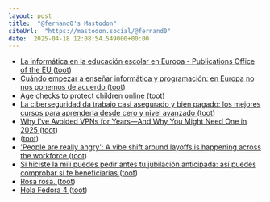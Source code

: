 ```yaml
---
layout: post
title:  "@fernand0's Mastodon"
siteUrl:  "https://mastodon.social/@fernand0"
date:  2025-04-18 12:08:54.549000+00:00
---
```

*  [La informática en la educación escolar en Europa - Publications Office of the EU ](https://op.europa.eu/es/publication-detail/-/publication/c2fcfd3c-438e-11ed-92ed-01aa75ed71a) ([toot](https://mastodon.social/@fernand0/114358887025760286))
*  [Cuándo empezar a enseñar informática y programación: en Europa no nos ponemos de acuerdo ](https://www.genbeta.com/a-fondo/cuando-empezar-a-ensenar-informatica-programacion-europa-no-nos-ponemos-acuerd) ([toot](https://mastodon.social/@fernand0/114358685415085722))
*  [Age checks to protect children online ](https://www.ofcom.org.uk/online-safety/protecting-children/age-checks-to-protect-children-online) ([toot](https://mastodon.social/@fernand0/114358526859976384))
*  [La ciberseguridad da trabajo casi asegurado y bien pagado: los mejores cursos para aprenderla desde cero y nivel avanzado ](https://www.genbeta.com/a-fondo/mejores-cursos-para-aprender-ciberseguridad-conseguir-trabajos-sueldos-elevado) ([toot](https://mastodon.social/@fernand0/114358179003047684))
*  [Why I’ve Avoided VPNs for Years—And Why You Might Need One in 2025 ](https://darkmarc.substack.com/p/why-ive-avoided-vpns-for-yearsan) ([toot](https://mastodon.social/@fernand0/114357976546022641))
*  [ ](https://nixnet.social/users/sl1200) ([toot](https://mastodon.social/@fernand0/114357410781468939))
*  ['People are really angry': A vibe shift around layoffs is happening across the workforce ](https://www.cnbc.com/2025/03/16/a-vibe-shift-around-layoffs-is-happening-across-the-workforce.htm) ([toot](https://mastodon.social/@fernand0/114356430014543420))
*  [Si hiciste la mili puedes pedir antes tu jubilación anticipada: así puedes comprobar si te beneficiarías ](https://www.genbeta.com/actualidad/hiciste-mili-puedes-pedir-antes-tu-jubilacion-anticipada-asi-puedes-comprobar-te-beneficiaria) ([toot](https://mastodon.social/@fernand0/114354524485729158))
*  [Rosa rosa. ](https://avecesunafoto.wordpress.com/2025/04/16/rosa-rosa) ([toot](https://mastodon.social/@fernand0/114354499684573777))
*  [Hola Fedora 4 ](https://mastodon.social/@fernand0/114354326540644638) ([toot](https://mastodon.social/@fernand0/114354326540644638))
